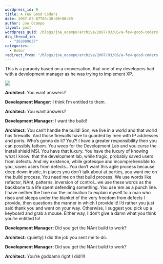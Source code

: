 ```yaml
---
wordpress_id: 9
title: A Few Good Coders
date: 2007-03-07T03:38:00+00:00
author: Joe Ocampo
layout: post
wordpress_guid: /blogs/joe_ocampo/archive/2007/03/06/a-few-good-coders.aspx
dsq_thread_id:
  - "262089637"
categories:
  - Humor
redirect_from: "/blogs/joe_ocampo/archive/2007/03/06/a-few-good-coders.aspx/"
---
```

This is a paraody based on a conversation, that one of my developers had with a development manager as he was trying to implement XP.


  


**<IMG src="https://lostechies.com/FewGoodCoders.jpg" border="0" />**


  


**Architect**: You want answers? 


  


**Development Manger:** I think I&#8217;m entitled to them. 


  


**Architect:** You want answers? 


  


**Development Manager:** I want the build! 


  


**Architect:** You can&#8217;t handle the build! Son, we live in a world and that world has firewalls. And those firewalls have to guarded by men with IP addresses and ports. Who&#8217;s gonna do it? You?! I have a greater responsibility then you can possibly fathom. You weep for the Development Lab and you curse the install shield MSI. You have that luxury. You have the luxury of knowing what I know: that the development lab, while tragic, probably saved users from defects. And my existence, while grotesque and incomprehensible to you, saves users from defects…You don&#8217;t want this agile process because deep down inside, in places you don&#8217;t talk about at parties, you want me on the build process. You need me on that build process. We use words like refactor, NAnt, patterns, inversion of control…we use these words as the backbone to a life spent defending something. You use &#8217;em as a punch line. I have neither the time nor the inclination to explain myself to a man who rises and sleeps under the blanket of the very freedom from defects I provide, then questions the manner in which I provide it! I&#8217;d rather you just said thank you and went on your way. Otherwise, I suggest you pick up a keyboard and grab a mouse. Either way, I don&#8217;t give a damn what you think you&#8217;re entitled to! 


  


**Development Manager:** Did you get the NAnt build to work? 


  


**Architect:** (quietly) I did the job you sent me to do. 


  


**Development Manager:** Did you get the NAnt build to work? 


  


**Architect:** You&#8217;re goddamn right I did!!!!